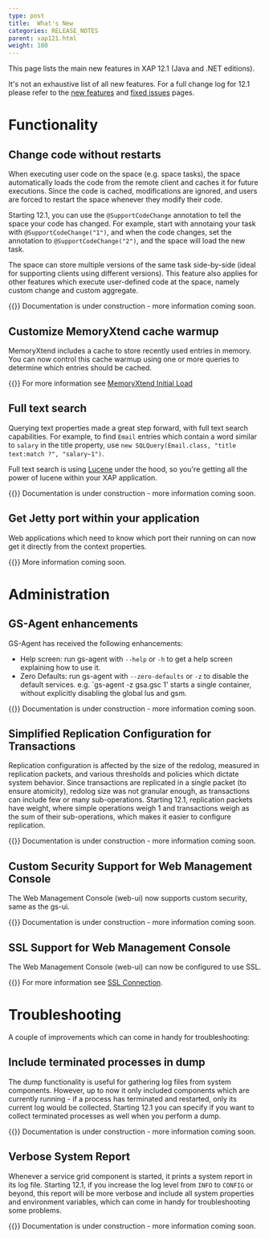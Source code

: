 ```yaml
---
type: post
title:  What's New
categories: RELEASE_NOTES
parent: xap121.html
weight: 100
---
```


This page lists the main new features in XAP 12.1 (Java and .NET editions).

It's not an exhaustive list of all new features. For a full change log for 12.1 please refer to the [new features](./121new-features.html) and [fixed issues](./121fixed-issues.html) pages.

# Functionality

## Change code without restarts

When executing user code on the space (e.g. space tasks), the space automatically loads the code from the remote client and caches it for future executions. Since the code is cached, modifications are ignored, and users are forced to restart the space whenever they modify their code. 

Starting 12.1, you can use the `@SupportCodeChange` annotation to tell the space your code has changed. For example, start with annotaing your task with `@SupportCodeChange("1")`, and when the code changes, set the annotation to `@SupportCodeChange("2")`, and the space will load the new task.

The space can store multiple versions of the same task side-by-side (ideal for supporting clients using different versions). This feature also applies for other features which execute user-defined code at the space, namely custom change and custom aggregate.

{{<infosign>}} Documentation is under construction - more information coming soon.

## Customize MemoryXtend cache warmup

MemoryXtend includes a cache to store recently used entries in memory. You can now control this cache warmup using one or more queries to determine which entries should be cached.

{{<infosign>}} For more information see [MemoryXtend Initial Load](/xap121adm/memoryxtend.html#user-defined-query-for-initial-load)

## Full text search

Querying text properties made a great step forward, with full text search capabilities. For example, to find `Email` entries which contain a word similar to `salary` in the title property, use `new SQLQuery(Email.class, "title text:match ?", "salary~1")`.

Full text search is using [Lucene](https://lucene.apache.org/) under the hood, so you're getting all the power of lucene within your XAP application.

{{<infosign>}} Documentation is under construction - more information coming soon.

## Get Jetty port within your application

Web applications which need to know which port their running on can now get it directly from the context properties.

{{<infosign>}} More information coming soon.

# Administration

## GS-Agent enhancements

GS-Agent has received the following enhancements:

* Help screen: run gs-agent with `--help` or `-h` to get a help screen explaining how to use it.
* Zero Defaults: run gs-agent with `--zero-defaults` or `-z` to disable the default services. e.g. `gs-agent -z gsa.gsc 1' starts a single container, without explicitly disabling the global lus and gsm.

{{<infosign>}} Documentation is under construction - more information coming soon.

## Simplified Replication Configuration for Transactions

Replication configuration is affected by the size of the redolog, measured in replication packets, and various thresholds and policies which dictate system behavior. Since transactions are replicated in a single packet (to ensure atomicity), redolog size was not granular enough, as transactions can include few or many sub-operations. Starting 12.1, replication packets have weight, where simple operations weigh 1 and transactions weigh as the sum of their sub-operations, which makes it easier to configure replication.

{{<infosign>}} Documentation is under construction - more information coming soon.

## Custom Security Support for Web Management Console

The Web Management Console (web-ui) now supports custom security, same as the gs-ui.

{{<infosign>}} Documentation is under construction - more information coming soon.

## SSL Support for Web Management Console

The Web Management Console (web-ui) can now be configured to use SSL.

{{<infosign>}} For more information see [SSL Connection](/xap121adm/web-management-console-starting.html#ssl-connection).

# Troubleshooting

A couple of improvements which can come in handy for troubleshooting:

## Include terminated processes in dump

The dump functionality is useful for gathering log files from system components. However, up to now it only included components which are currently running - if a process has terminated and restarted, only its current log would be collected. Starting 12.1 you can specify if you want to collect terminated processes as well when you perform a dump.

{{<infosign>}} Documentation is under construction - more information coming soon.

## Verbose System Report

Whenever a service grid component is started, it prints a system report in its log file. Starting 12.1, if you increase the log level from `INFO` to `CONFIG` or beyond, this report will be more verbose and include all system properties and environment variables, which can come in handy for troubleshooting some problems.

{{<infosign>}} Documentation is under construction - more information coming soon.
